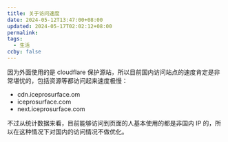 ```yaml
---
title: 关于访问速度
date: 2024-05-12T13:47:00+08:00
updated: 2024-05-17T02:02:12+08:00
permalink: 
tags:
  - 生活
ccby: false
---
```

因为外面使用的是 cloudflare 保护源站，所以目前国内访问站点的速度肯定是非常堪忧的，包括资源等都访问起来速度极慢：

+ cdn.iceprosurface.om
+ iceprosurface.com
+ next.iceprosurface.com

不过从统计数据来看，目前能够访问到页面的人基本使用的都是非国内 IP 的，所以在这种情况下对国内的访问情况不做优化。